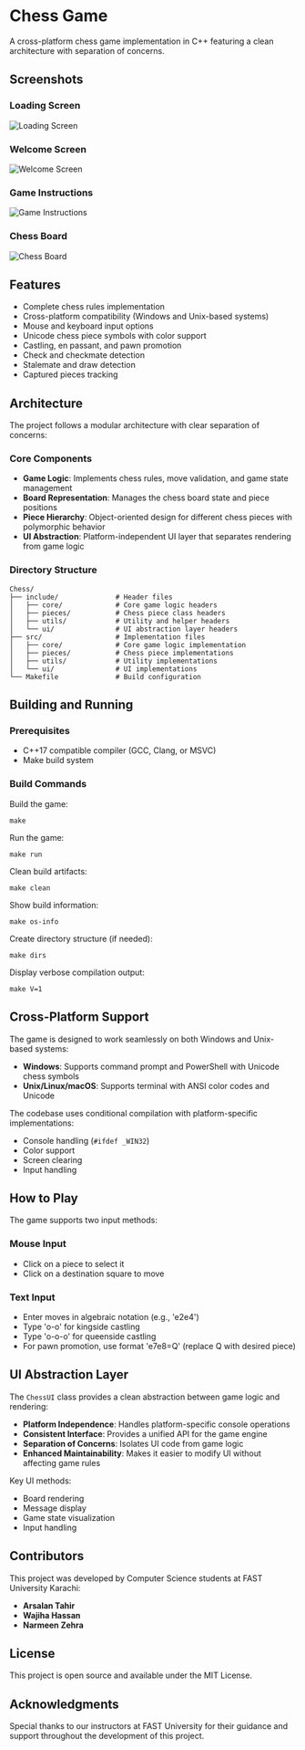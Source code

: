 # Chess Game

A cross-platform chess game implementation in C++ featuring a clean architecture with separation of concerns.

## Screenshots

### Loading Screen
![Loading Screen](images/ScreenShot_1.png)

### Welcome Screen
![Welcome Screen](images/ScreenShot_2.png)

### Game Instructions
![Game Instructions](images/ScreenShot_3.png)

### Chess Board
![Chess Board](images/ScreenShot_4.png)

## Features

- Complete chess rules implementation
- Cross-platform compatibility (Windows and Unix-based systems)
- Mouse and keyboard input options
- Unicode chess piece symbols with color support
- Castling, en passant, and pawn promotion
- Check and checkmate detection
- Stalemate and draw detection
- Captured pieces tracking

## Architecture

The project follows a modular architecture with clear separation of concerns:

### Core Components

- **Game Logic**: Implements chess rules, move validation, and game state management
- **Board Representation**: Manages the chess board state and piece positions
- **Piece Hierarchy**: Object-oriented design for different chess pieces with polymorphic behavior
- **UI Abstraction**: Platform-independent UI layer that separates rendering from game logic

### Directory Structure

```
Chess/
├── include/              # Header files
│   ├── core/             # Core game logic headers
│   ├── pieces/           # Chess piece class headers
│   ├── utils/            # Utility and helper headers
│   └── ui/               # UI abstraction layer headers
├── src/                  # Implementation files
│   ├── core/             # Core game logic implementation
│   ├── pieces/           # Chess piece implementations
│   ├── utils/            # Utility implementations
│   └── ui/               # UI implementations
└── Makefile              # Build configuration
```

## Building and Running

### Prerequisites

- C++17 compatible compiler (GCC, Clang, or MSVC)
- Make build system

### Build Commands

Build the game:
```
make
```

Run the game:
```
make run
```

Clean build artifacts:
```
make clean
```

Show build information:
```
make os-info
```

Create directory structure (if needed):
```
make dirs
```

Display verbose compilation output:
```
make V=1
```

## Cross-Platform Support

The game is designed to work seamlessly on both Windows and Unix-based systems:

- **Windows**: Supports command prompt and PowerShell with Unicode chess symbols
- **Unix/Linux/macOS**: Supports terminal with ANSI color codes and Unicode

The codebase uses conditional compilation with platform-specific implementations:
- Console handling (`#ifdef _WIN32`)
- Color support
- Screen clearing
- Input handling

## How to Play

The game supports two input methods:

### Mouse Input
- Click on a piece to select it
- Click on a destination square to move

### Text Input
- Enter moves in algebraic notation (e.g., 'e2e4')
- Type 'o-o' for kingside castling
- Type 'o-o-o' for queenside castling
- For pawn promotion, use format 'e7e8=Q' (replace Q with desired piece)

## UI Abstraction Layer

The `ChessUI` class provides a clean abstraction between game logic and rendering:

- **Platform Independence**: Handles platform-specific console operations
- **Consistent Interface**: Provides a unified API for the game engine
- **Separation of Concerns**: Isolates UI code from game logic
- **Enhanced Maintainability**: Makes it easier to modify UI without affecting game rules

Key UI methods:
- Board rendering
- Message display
- Game state visualization
- Input handling

## Contributors

This project was developed by Computer Science students at FAST University Karachi:

- **Arsalan Tahir**
- **Wajiha Hassan**
- **Narmeen Zehra**

## License

This project is open source and available under the MIT License.

## Acknowledgments

Special thanks to our instructors at FAST University for their guidance and support throughout the development of this project.
